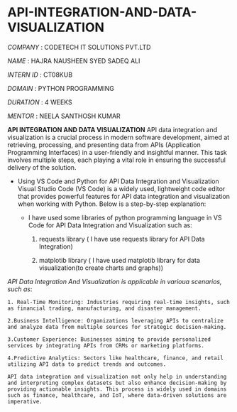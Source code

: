 # API-INTEGRATION-AND-DATA-VISUALIZATION

*COMPANY*    :  CODETECH IT SOLUTIONS PVT.LTD

*NAME*       : HAJRA NAUSHEEN SYED SADEQ ALI

*INTERN ID* : CT08KUB

*DOMAIN*   : PYTHON PROGRAMMING

*DURATION*  : 4 WEEKS

*MENTOR*    : NEELA SANTHOSH KUMAR

**API INTEGRATION AND DATA VISUALIZATION**
    API data integration and visualization is a crucial process in modern software development, aimed at retrieving, processing, and presenting data from APIs (Application Programming Interfaces) in a user-friendly and insightful manner. This task involves multiple steps, each playing a vital role in ensuring the successful delivery of the solution.
    
* Using VS Code and Python for API Data Integration and Visualization
      Visual Studio Code (VS Code) is a widely used, lightweight code editor that provides powerful features for API data integration and visualization when working with Python. Below is a step-by-step explanation:
  
   * I have used some libraries of python programming language in VS Code for API Data Integration and Visualization such as:
  
       1. requests library ( I have use requests library for API Data Integration)
      
       2. matplotib library ( I have used matplotib library for data visualization(to create charts and graphs))
      
 *API Data Integration And Visualization is applicable in varioua scenarios, such as*:

    1. Real-Time Monitoring: Industries requiring real-time insights, such as financial trading, manufacturing, and disaster management.

    2.Business Intelligence: Organizations leveraging APIs to centralize and analyze data from multiple sources for strategic decision-making.

    3.Customer Experience: Businesses aiming to provide personalized services by integrating APIs from CRMs or marketing platforms.

    4.Predictive Analytics: Sectors like healthcare, finance, and retail utilizing API data to predict trends and outcomes.

    API data integration and visualization not only help in understanding and interpreting complex datasets but also enhance decision-making by providing actionable insights. This process is widely used in domains such as finance, healthcare, and IoT, where data-driven solutions are imperative.



